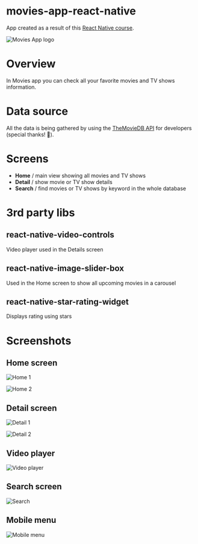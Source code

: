 # movies-app-react-native 
App created as a result of this [React Native course](https://www.udemy.com/course/react-native-learn-by-doing-movies-app/).

![Movies App logo](./assets/images/logo/playstore.png)

# Overview
In Movies app you can check all your favorite movies and TV shows information.

# Data source
All the data is being gathered by using the [TheMovieDB API](https://developers.themoviedb.org/) for developers (special thanks! 🎉).

# Screens

- **Home** / main view showing all movies and TV shows
- **Detail** / show movie or TV show details
- **Search** / find movies or TV shows by keyword in the whole database

# 3rd party libs

## react-native-video-controls
Video player used in the Details screen

## react-native-image-slider-box
Used in the Home screen to show all upcoming movies in a carousel

## react-native-star-rating-widget
Displays rating using stars

# Screenshots

## Home screen
![Home 1](./assets/images/screenshots/home.jpeg)

![Home 2](./assets/images/screenshots/home-2.jpeg)

## Detail screen
![Detail 1](./assets/images/screenshots/detail.jpeg)

![Detail 2](./assets/images/screenshots/detail-2.jpeg)

## Video player
![Video player](./assets/images/screenshots/video-player.jpeg)

## Search screen
![Search](./assets/images/screenshots/search.jpeg)

## Mobile menu
![Mobile menu](./assets/images/screenshots/mobile-menu.png)
